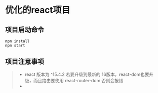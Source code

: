 # 优化的react项目

## 项目启动命令
```
npm install
npm start
```

## 项目注意事项

>* react 版本为 ^15.4.2 若要升级到最新的 16版本，react-dom也要升级，而且路由要使用 react-router-dom 否则会报错
>* 
